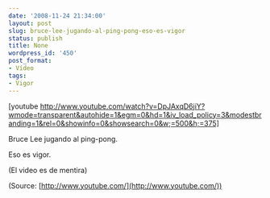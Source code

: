 ```yaml
---
date: '2008-11-24 21:34:00'
layout: post
slug: bruce-lee-jugando-al-ping-pong-eso-es-vigor
status: publish
title: None
wordpress_id: '450'
post_format:
- Vídeo
tags:
- Vigor
---
```


[youtube http://www.youtube.com/watch?v=DpJAxqD6jiY?wmode=transparent&autohide=1&egm=0&hd=1&iv_load_policy=3&modestbranding=1&rel=0&showinfo=0&showsearch=0&w;=500&h;=375]


Bruce Lee jugando al ping-pong.




Eso es vigor.




(El video es de mentira)

(Source: [http://www.youtube.com/](http://www.youtube.com/))
